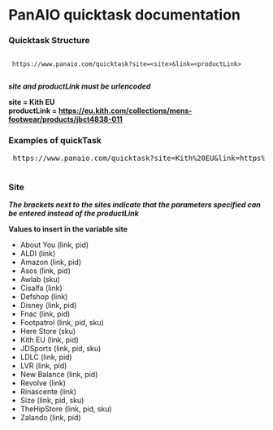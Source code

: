 # PanAIO quicktask documentation

### Quicktask Structure

<pre><code>
 https://www.panaio.com/quicktask?site=&lt;site&gt;&link=&lt;productLink&gt;
 
</code></pre>


***site and productLink must be urlencoded***

 
****site = Kith EU**** <br>
****productLink = https://eu.kith.com/collections/mens-footwear/products/jbct4838-011**** <br>


### Examples of quickTask
<pre> https://www.panaio.com/quicktask?site=Kith%20EU&link=https%3A%2F%2Feu.kith.com%2Fcollections%2Fmens-footwear%2Fproducts%2Fjbct4838-011 </pre>

#
### Site
***The brackets next to the sites indicate that the parameters specified can be entered instead of the productLink***

 **Values to insert in the variable site**
  * About You (link, pid)
  * ALDI (link)
  * Amazon (link, pid)
  * Asos (link, pid)
  * Awlab (sku)
  * Cisalfa (link)
  * Defshop (link)
  * Disney (link, pid)
  * Fnac (link, pid)
  * Footpatrol (link, pid, sku)
  * Here Store (sku)
  * Kith EU (link, pid)
  * JDSports (link, pid, sku)
  * LDLC (link, pid)
  * LVR (link, pid)
  * New Balance (link, pid)
  * Revolve (link)
  * Rinascente (link)
  * Size (link, pid, sku)
  * TheHipStore (link, pid, sku)
  * Zalando (link, pid)


